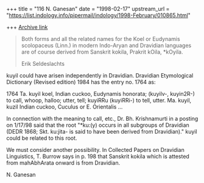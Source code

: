 +++
title = "116 N. Ganesan"
date = "1998-02-17"
upstream_url = "https://list.indology.info/pipermail/indology/1998-February/010865.html"

+++
[Archive link](https://list.indology.info/pipermail/indology/1998-February/010865.html)

>Both forms and all the related names for the Koel or Eudynamis
>scolopaceus (Linn.) in modern Indo-Aryan and Dravidian languages are of
>course derived from Sanskrit kokila, Prakrit kOila, *kOyila.
>
>Erik Seldeslachts


kuyil could have arisen independently in Dravidian.
Dravidian Etymological Dictionary (Revised edition) 1984
has the entry no. 1764 as:

1764 Ta. kuyil koel, Indian cuckoo, Eudynamis honorata;
(kuyilv-, kuyin2R-) to call, whoop, halloo; utter, tell;
kuyiRRu (kuyiRRi-) to tell, utter. Ma. kuyil, kuzil
Indian cuckoo, Cuculus or E. Orientalis   ...

In connection with the meaning to call, etc.,
Dr. Bh. Krishnamurti in a posting on 1/17/98 said that
the root "*ku:(y) occurs in all subgroups of Dravidian
(DEDR 1868; Skt. ku:jita- is said to have been derived from Dravidian)."
kuyil could be related to this root.

We must consider another possibility.
In Collected Papers on Dravidian Linguistics, T. Burrow
says in p. 198 that Sanskrit kokila which is attested
from mahAbhArata onward is from Dravidian.

N. Ganesan




